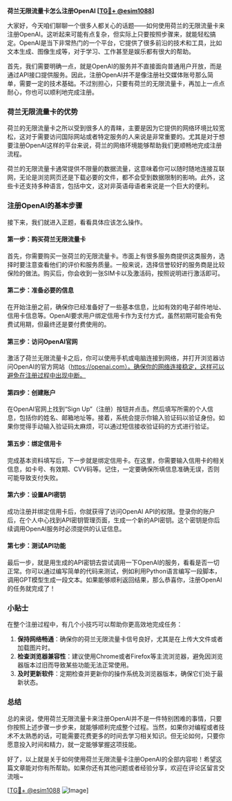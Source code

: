 **荷兰无限流量卡怎么注册OpenAI [[TG💪+ @esim1088](https://t.me/s/esim1088)]**

大家好，今天咱们聊聊一个很多人都关心的话题——如何使用荷兰的无限流量卡来注册OpenAI。这听起来可能有点复杂，但实际上只要按照步骤来，就能轻松搞定。OpenAI是当下非常热门的一个平台，它提供了很多前沿的技术和工具，比如文本生成、图像生成等，对于学习、工作甚至是娱乐都有很大的帮助。

首先，我们需要明确一点，就是OpenAI的服务并不直接面向普通用户开放，而是通过API接口提供服务。因此，注册OpenAI并不是像注册社交媒体账号那么简单，需要一定的技术基础。不过别担心，只要有荷兰的无限流量卡，再加上一点点耐心，你也可以顺利地完成注册。

### 荷兰无限流量卡的优势

荷兰的无限流量卡之所以受到很多人的青睐，主要是因为它提供的网络环境比较宽松，这对于需要访问国际网站或者特定服务的人来说是非常重要的。尤其是对于想要注册OpenAI这样的平台来说，荷兰的网络环境能够帮助我们更顺畅地完成注册流程。

荷兰的无限流量卡通常提供不限量的数据流量，这意味着你可以随时随地连接互联网，无论是浏览网页还是下载必要的文件，都不会受到数据限制的影响。此外，这些卡还支持多种语言，包括中文，这对非英语母语者来说是一个巨大的便利。

### 注册OpenAI的基本步骤

接下来，我们就进入正题，看看具体应该怎么操作。

#### 第一步：购买荷兰无限流量卡

首先，你需要购买一张荷兰的无限流量卡。市面上有很多服务商提供这类服务，选择时要注意查看他们的评价和服务质量。一般来说，选择信誉较好的服务商是比较保险的做法。购买后，你会收到一张SIM卡以及激活码，按照说明进行激活即可。

#### 第二步：准备必要的信息

在开始注册之前，确保你已经准备好了一些基本信息，比如有效的电子邮件地址、信用卡信息等。OpenAI要求用户绑定信用卡作为支付方式，虽然初期可能会有免费试用期，但最终还是要付费使用的。

#### 第三步：访问OpenAI官网

激活了荷兰无限流量卡之后，你可以使用手机或电脑连接到网络，并打开浏览器访问OpenAI的官方网站（https://openai.com）。确保你的网络连接稳定，这样可以避免在注册过程中出现中断。

#### 第四步：创建账户

在OpenAI官网上找到“Sign Up”（注册）按钮并点击。然后填写所需的个人信息，包括你的姓名、邮箱地址等。接着，系统会提示你输入验证码以验证身份。如果你觉得手动输入验证码太麻烦，可以通过短信接收验证码的方式进行验证。

#### 第五步：绑定信用卡

完成基本资料填写后，下一步就是绑定信用卡。在这里，你需要输入信用卡的相关信息，如卡号、有效期、CVV码等。记住，一定要确保所填信息准确无误，否则可能导致支付失败。

#### 第六步：设置API密钥

成功注册并绑定信用卡后，你就获得了访问OpenAI API的权限。登录你的账户后，在个人中心找到API密钥管理页面，生成一个新的API密钥。这个密钥是你后续调用OpenAI服务时必须提供的认证信息。

#### 第七步：测试API功能

最后一步，就是用生成的API密钥去尝试调用一下OpenAI的服务，看看是否一切正常。你可以通过编写简单的代码来测试，例如利用Python语言编写一段脚本，调用GPT模型生成一段文本。如果能够顺利返回结果，那么恭喜你，注册OpenAI的任务就完成了！

### 小贴士

在整个注册过程中，有几个小技巧可以帮助你更高效地完成任务：

1. **保持网络畅通**：确保你的荷兰无限流量卡信号良好，尤其是在上传大文件或者加载图片时。
2. **检查浏览器兼容性**：建议使用Chrome或者Firefox等主流浏览器，避免因浏览器版本过旧而导致某些功能无法正常使用。
3. **及时更新软件**：定期检查并更新你的操作系统及浏览器版本，确保它们处于最新状态。

### 总结

总的来说，使用荷兰无限流量卡来注册OpenAI并不是一件特别困难的事情，只要你按照上述步骤一步步来，就能够顺利完成整个过程。当然，如果你对编程或者技术不太熟悉的话，可能需要花费更多的时间去学习相关知识。但无论如何，只要你愿意投入时间和精力，就一定能够掌握这项技能。

好了，以上就是关于如何使用荷兰无限流量卡注册OpenAI的全部内容啦！希望这篇文章能对你有所帮助。如果你还有其他问题或者经验分享，欢迎在评论区留言交流哦~

[[TG💪+ @esim1088](https://t.me/s/esim1088) ![Image](https://i.postimg.cc/4NQfJmqS/Snipaste-2025-05-13-00-14-12.png)]